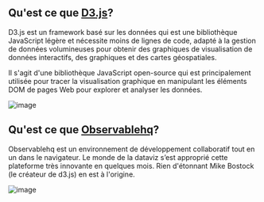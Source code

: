 ## Qu'est ce que [D3.js](https://d3js.org/)?
D3.js est un framework basé sur les données qui est une bibliothèque JavaScript légère et nécessite moins de lignes de code, adapté à la gestion de données volumineuses pour obtenir des graphiques de visualisation de données interactifs, des graphiques et des cartes géospatiales.

Il s'agit d'une bibliothèque JavaScript open-source qui est principalement utilisée pour tracer la visualisation graphique en manipulant les éléments DOM de pages Web pour explorer et analyser les données.

![image](https://user-images.githubusercontent.com/73080397/204290753-1d8de4d6-bc9e-4aac-a5cd-fae22afffbcc.png)


## Qu'est ce que [Observablehq](https://observablehq.com/)?

Observablehq est un environnement de développement collaboratif tout en un dans le navigateur. Le monde de la dataviz s’est approprié cette plateforme très innovante en quelques mois. Rien d'étonnant Mike Bostock (le créateur de d3.js) en est à l'origine.

![image](https://user-images.githubusercontent.com/73080397/204291024-4f02bbbb-ece0-41df-8ed7-743a2c72979e.png)


